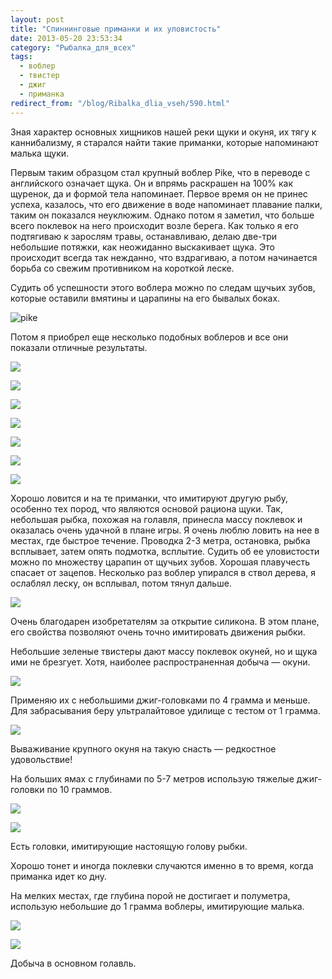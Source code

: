 ```yaml
---
layout: post
title: "Спиннинговые приманки и их уловистость"
date: 2013-05-20 23:53:34
category: "Рыбалка_для_всех"
tags:
  - воблер
  - твистер
  - джиг
  - приманка
redirect_from: "/blog/Ribalka_dlia_vseh/590.html"
---
```

Зная характер основных хищников нашей реки щуки и окуня, их тягу к
каннибализму, я старался найти такие приманки, которые напоминают малька
щуки.

Первым таким образцом стал крупный воблер Pike, что в переводе с
английского означает щука. Он и впрямь раскрашен на 100% как щуренок, да
и формой тела напоминает. Первое время он не принес успеха, казалось,
что его движение в воде напоминает плавание палки, таким он показался
неуклюжим. Однако потом я заметил, что больше всего поклевок на него
происходит возле берега. Как только я его подтягиваю к зарослям травы,
останавливаю, делаю две-три небольшие потяжки, как неожиданно
выскакивает щука. Это происходит всегда так нежданно, что вздрагиваю, а
потом начинается борьба со свежим противником на короткой леске.

Судить об успешности этого воблера можно по следам щучьих зубов, которые
оставили вмятины и царапины на его бывалых боках.

![pike](http://fishingguru.ru/uploads/images/00/00/01/2013/05/20/c4f891.jpg)

Потом я приобрел еще несколько подобных воблеров и все они показали
отличные результаты.

![](http://fishingguru.ru/uploads/images/00/00/01/2013/05/20/60c61b.jpg)

![](http://fishingguru.ru/uploads/images/00/00/01/2013/05/20/fc13b7.jpg)

![](http://fishingguru.ru/uploads/images/00/00/01/2013/05/20/00d802.jpg)

![](http://fishingguru.ru/uploads/images/00/00/01/2013/05/20/71dca1.jpg)

![](http://fishingguru.ru/uploads/images/00/00/01/2013/05/20/84fafe.jpg)

![](http://fishingguru.ru/uploads/images/00/00/01/2013/05/20/4be778.jpg)

![](http://fishingguru.ru/uploads/images/00/00/01/2013/05/20/bf411d.jpg)

Хорошо ловится и на те приманки, что имитируют другую рыбу, особенно тех
пород, что являются основой рациона щуки. Так, небольшая рыбка, похожая
на голавля, принесла массу поклевок и оказалась очень удачной в плане
игры. Я очень люблю ловить на нее в местах, где быстрое течение.
Проводка 2-3 метра, остановка, рыбка всплывает, затем опять подмотка,
всплытие. Судить об ее уловистости можно по множеству царапин от щучьих
зубов. Хорошая плавучесть спасает от зацепов. Несколько раз воблер
упирался в ствол дерева, я ослаблял леску, он всплывал, потом тянул
дальше.

![](http://fishingguru.ru/uploads/images/00/00/01/2013/05/20/816602.jpg)

Очень благодарен изобретателям за открытие силикона. В этом плане, его
свойства позволяют очень точно имитировать движения рыбки.

Небольшие зеленые твистеры дают массу поклевок окуней, но и щука ими не
брезгует. Хотя, наиболее распространенная добыча — окуни.

![](http://fishingguru.ru/uploads/images/00/00/01/2013/05/20/768f93.jpg)

Применяю их с небольшими джиг-головками по 4 грамма и меньше. Для
забрасывания беру ультралайтовое удилище с тестом от 1 грамма.

![](http://fishingguru.ru/uploads/images/00/00/01/2013/05/25/279d84.jpg)

Вываживание крупного окуня на такую снасть — редкостное удовольствие!

На больших ямах с глубинами по 5-7 метров использую тяжелые джиг-головки
по 10 граммов.

![](http://fishingguru.ru/uploads/images/00/00/01/2013/05/20/6a3ba9.jpg)

![](http://fishingguru.ru/uploads/images/00/00/01/2013/05/25/38df0d.jpg)

Есть головки, имитирующие настоящую голову рыбки.

Хорошо тонет и иногда поклевки случаются именно в то время, когда
приманка идет ко дну.

На мелких местах, где глубина порой не достигает и полуметра, использую
небольшие до 1 грамма воблеры, имитирующие малька.

![](http://fishingguru.ru/uploads/images/00/00/01/2013/05/20/487627.jpg)

![](http://fishingguru.ru/uploads/images/00/00/01/2013/05/25/9566c5.jpg)

Добыча в основном голавль.
